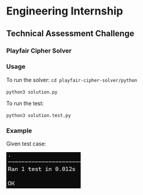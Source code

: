 # Engineering Internship
## Technical Assessment Challenge

### Playfair Cipher Solver

### Usage
To run the solver:
`cd playfair-cipher-solver/python`

`python3 solution.py`

To run the test:

`python3 solution.test.py`

### Example
Given test case:

![alt text](image.png)
